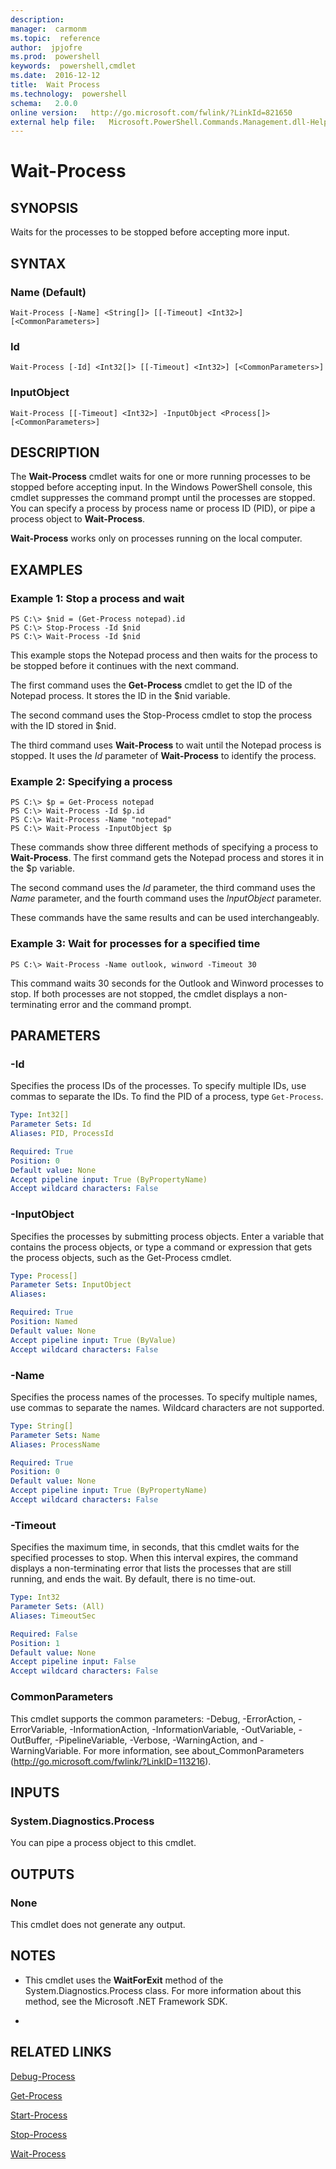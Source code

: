 ```yaml
---
description:  
manager:  carmonm
ms.topic:  reference
author:  jpjofre
ms.prod:  powershell
keywords:  powershell,cmdlet
ms.date:  2016-12-12
title:  Wait Process
ms.technology:  powershell
schema:   2.0.0
online version:   http://go.microsoft.com/fwlink/?LinkId=821650
external help file:   Microsoft.PowerShell.Commands.Management.dll-Help.xml
---
```



# Wait-Process

## SYNOPSIS
Waits for the processes to be stopped before accepting more input.

## SYNTAX

### Name (Default)
```
Wait-Process [-Name] <String[]> [[-Timeout] <Int32>] [<CommonParameters>]
```

### Id
```
Wait-Process [-Id] <Int32[]> [[-Timeout] <Int32>] [<CommonParameters>]
```

### InputObject
```
Wait-Process [[-Timeout] <Int32>] -InputObject <Process[]> [<CommonParameters>]
```

## DESCRIPTION
The **Wait-Process** cmdlet waits for one or more running processes to be stopped before accepting input.
In the Windows PowerShell console, this cmdlet suppresses the command prompt until the processes are stopped.
You can specify a process by process name or process ID (PID), or pipe a process object to **Wait-Process**.

**Wait-Process** works only on processes running on the local computer.

## EXAMPLES

### Example 1: Stop a process and wait
```
PS C:\> $nid = (Get-Process notepad).id
PS C:\> Stop-Process -Id $nid
PS C:\> Wait-Process -Id $nid
```

This example stops the Notepad process and then waits for the process to be stopped before it continues with the next command.

The first command uses the **Get-Process** cmdlet to get the ID of the Notepad process.
It stores the ID in the $nid variable.

The second command uses the Stop-Process cmdlet to stop the process with the ID stored in $nid.

The third command uses **Wait-Process** to wait until the Notepad process is stopped.
It uses the *Id* parameter of **Wait-Process** to identify the process.

### Example 2: Specifying a process
```
PS C:\> $p = Get-Process notepad
PS C:\> Wait-Process -Id $p.id
PS C:\> Wait-Process -Name "notepad"
PS C:\> Wait-Process -InputObject $p
```

These commands show three different methods of specifying a process to **Wait-Process**.
The first command gets the Notepad process and stores it in the $p variable.

The second command uses the *Id* parameter, the third command uses the *Name* parameter, and the fourth command uses the *InputObject* parameter.

These commands have the same results and can be used interchangeably.

### Example 3: Wait for processes for a specified time
```
PS C:\> Wait-Process -Name outlook, winword -Timeout 30
```

This command waits 30 seconds for the Outlook and Winword processes to stop.
If both processes are not stopped, the cmdlet displays a non-terminating error and the command prompt.

## PARAMETERS

### -Id
Specifies the process IDs of the processes.
To specify multiple IDs, use commas to separate the IDs.
To find the PID of a process, type `Get-Process`.

```yaml
Type: Int32[]
Parameter Sets: Id
Aliases: PID, ProcessId

Required: True
Position: 0
Default value: None
Accept pipeline input: True (ByPropertyName)
Accept wildcard characters: False
```

### -InputObject
Specifies the processes by submitting process objects.
Enter a variable that contains the process objects, or type a command or expression that gets the process objects, such as the Get-Process cmdlet.

```yaml
Type: Process[]
Parameter Sets: InputObject
Aliases: 

Required: True
Position: Named
Default value: None
Accept pipeline input: True (ByValue)
Accept wildcard characters: False
```

### -Name
Specifies the process names of the processes.
To specify multiple names, use commas to separate the names.
Wildcard characters are not supported.

```yaml
Type: String[]
Parameter Sets: Name
Aliases: ProcessName

Required: True
Position: 0
Default value: None
Accept pipeline input: True (ByPropertyName)
Accept wildcard characters: False
```

### -Timeout
Specifies the maximum time, in seconds, that this cmdlet waits for the specified processes to stop.
When this interval expires, the command displays a non-terminating error that lists the processes that are still running, and ends the wait.
By default, there is no time-out.

```yaml
Type: Int32
Parameter Sets: (All)
Aliases: TimeoutSec

Required: False
Position: 1
Default value: None
Accept pipeline input: False
Accept wildcard characters: False
```

### CommonParameters
This cmdlet supports the common parameters: -Debug, -ErrorAction, -ErrorVariable, -InformationAction, -InformationVariable, -OutVariable, -OutBuffer, -PipelineVariable, -Verbose, -WarningAction, and -WarningVariable. For more information, see about_CommonParameters (http://go.microsoft.com/fwlink/?LinkID=113216).

## INPUTS

### System.Diagnostics.Process
You can pipe a process object to this cmdlet.

## OUTPUTS

### None
This cmdlet does not generate any output.

## NOTES
* This cmdlet uses the **WaitForExit** method of the System.Diagnostics.Process class. For more information about this method, see the Microsoft .NET Framework SDK.

*

## RELATED LINKS

[Debug-Process](Debug-Process.md)

[Get-Process](Get-Process.md)

[Start-Process](Start-Process.md)

[Stop-Process](Stop-Process.md)

[Wait-Process](Wait-Process.md)

